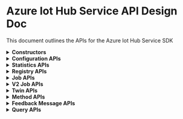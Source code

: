 ﻿# Azure Iot Hub Service API Design Doc
This document outlines the APIs for the Azure Iot Hub Service SDK

<details><summary><b>Constructors</b></summary>
    
```csharp

```
</details>

<details><summary><b>Configuration APIs</b></summary>
    
```csharp

```
</details>

<details><summary><b>Statistics APIs</b></summary>

```csharp

```
</details>

<details><summary><b>Registry APIs</b></summary>
    
```csharp

```
</details>

<details><summary><b>Job APIs</b></summary>
    
```csharp

```
</details>

<details><summary><b>V2 Job APIs</b></summary>
(maybe combine with job APIs, or maybe don't expose v1 job APIs. Talk with service about this)

```csharp

```
</details>

<details><summary><b>Twin APIs</b></summary>
    
```csharp

```
</details>

<details><summary><b>Method APIs</b></summary>
    
```csharp

```
</details>

<details><summary><b>Feedback Message APIs</b></summary>
    
```csharp

```
</details>

<details><summary><b>Query APIs</b></summary>
    
```csharp

```
</details>
